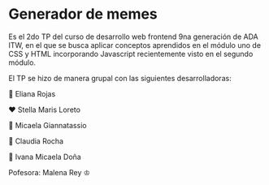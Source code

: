 # Generador de memes 

Es el 2do TP del curso de desarrollo web frontend 9na generación de ADA ITW, en el que se busca aplicar 
conceptos aprendidos en el módulo uno de CSS y HTML incorporando Javascript recientemente visto en el segundo módulo.

El TP se hizo de manera grupal con las siguientes desarrolladoras: 

💚 Eliana Rojas

❤️ Stella Maris Loreto

💙 Micaela Giannatassio

💜 Claudia Rocha

💛 Ivana Micaela Doña
   
   
   
Pofesora: Malena Rey ♔
